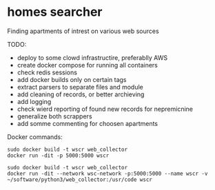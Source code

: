 # homes searcher
Finding apartments of intrest on various web sources

TODO:
- deploy to some clowd infrastructire, preferablly AWS
- create docker compose for running all containers
- check redis sessions
- add docker builds only on certain tags
- extract parsers to separate files and module
- add cleaning of records, or better archieving
- add logging
- check wierd reporting of found new records for nepremicnine
- generalize both scrappers
- add somme commenting for choosen apartments

Docker commands:
```
sudo docker build -t wscr web_collector 
docker run -dit -p 5000:5000 wscr

sudo docker build -t wscr web_collector
docker run -dit --network wsc-network -p:5000:5000 --name wscr -v ~/software/python3/web_collector:/usr/code wscr 
```
